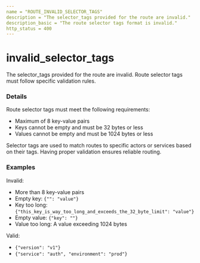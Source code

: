 ```yaml
---
name = "ROUTE_INVALID_SELECTOR_TAGS"
description = "The selector_tags provided for the route are invalid."
description_basic = "The route selector tags format is invalid."
http_status = 400
---
```


# invalid_selector_tags

The selector_tags provided for the route are invalid. Route selector tags must follow specific validation rules.

### Details

Route selector tags must meet the following requirements:
- Maximum of 8 key-value pairs
- Keys cannot be empty and must be 32 bytes or less
- Values cannot be empty and must be 1024 bytes or less

Selector tags are used to match routes to specific actors or services based on their tags. Having proper validation ensures reliable routing.

### Examples

Invalid:
- More than 8 key-value pairs
- Empty key: `{"": "value"}`
- Key too long: `{"this_key_is_way_too_long_and_exceeds_the_32_byte_limit": "value"}`
- Empty value: `{"key": ""}`
- Value too long: A value exceeding 1024 bytes

Valid:
- `{"version": "v1"}`
- `{"service": "auth", "environment": "prod"}`